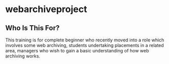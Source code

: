 # webarchiveproject

## Who Is This For?

This training is for complete beginner who recently moved into a role which involves some web archiving, students undertaking placements in a related area, managers who wish to gain a basic understanding of how web archiving works.

